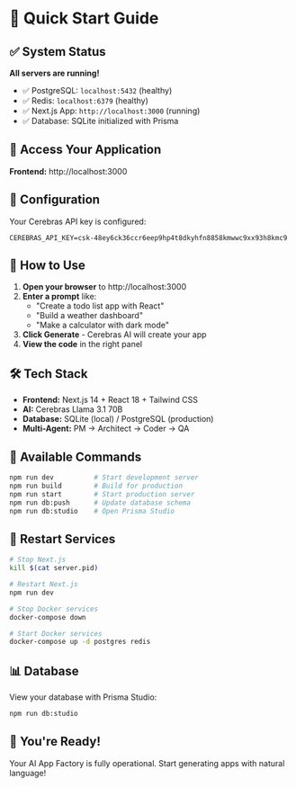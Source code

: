 # 🚀 Quick Start Guide

## ✅ System Status

**All servers are running!**

- ✅ PostgreSQL: `localhost:5432` (healthy)
- ✅ Redis: `localhost:6379` (healthy)  
- ✅ Next.js App: `http://localhost:3000` (running)
- ✅ Database: SQLite initialized with Prisma

## 🎯 Access Your Application

**Frontend:** http://localhost:3000

## 🔑 Configuration

Your Cerebras API key is configured:
```
CEREBRAS_API_KEY=csk-48ey6ck36ccr6eep9hp4t8dkyhfn8858kmwwc9xx93h8kmc9
```

## 🎨 How to Use

1. **Open your browser** to http://localhost:3000
2. **Enter a prompt** like:
   - "Create a todo list app with React"
   - "Build a weather dashboard"
   - "Make a calculator with dark mode"
3. **Click Generate** - Cerebras AI will create your app
4. **View the code** in the right panel

## 🛠 Tech Stack

- **Frontend:** Next.js 14 + React 18 + Tailwind CSS
- **AI:** Cerebras Llama 3.1 70B
- **Database:** SQLite (local) / PostgreSQL (production)
- **Multi-Agent:** PM → Architect → Coder → QA

## 📝 Available Commands

```bash
npm run dev          # Start development server
npm run build        # Build for production
npm run start        # Start production server
npm run db:push      # Update database schema
npm run db:studio    # Open Prisma Studio
```

## 🔄 Restart Services

```bash
# Stop Next.js
kill $(cat server.pid)

# Restart Next.js
npm run dev

# Stop Docker services
docker-compose down

# Start Docker services
docker-compose up -d postgres redis
```

## 📊 Database

View your database with Prisma Studio:
```bash
npm run db:studio
```

## 🎉 You're Ready!

Your AI App Factory is fully operational. Start generating apps with natural language!
